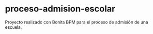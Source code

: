 # proceso-admision-escolar
Proyecto realizado con Bonita BPM para el proceso de admisión de una escuela.
